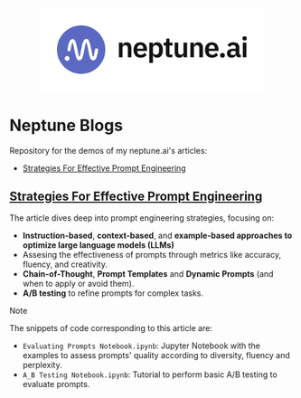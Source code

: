 <p align="center">
  <img src="neptune_logo.png" width="400">
</p>



# Neptune Blogs
Repository for the demos of my neptune.ai's articles:
- [Strategies For Effective Prompt Engineering](https://neptune.ai/blog/prompt-engineering-strategies)
  

## [Strategies For Effective Prompt Engineering](https://neptune.ai/blog/prompt-engineering-strategies)
The article dives deep into prompt engineering strategies, focusing on:
- **Instruction-based**, **context-based**, and **example-based approaches to optimize large language models (LLMs)**
- Assesing the effectiveness of prompts through metrics like accuracy, fluency, and creativity.
- **Chain-of-Thought**, **Prompt Templates** and **Dynamic Prompts** (and when to apply or avoid them).
- **A/B testing** to refine prompts for complex tasks.


> [!NOTE]  
> The snippets of code corresponding to this article are:
>  - `Evaluating Prompts Notebook.ipynb`: Jupyter Notebook with the examples to assess prompts' quality according to diversity, fluency and perplexity.
>  - `A_B Testing Notebook.ipynb`: Tutorial to perform basic A/B testing to evaluate prompts.
